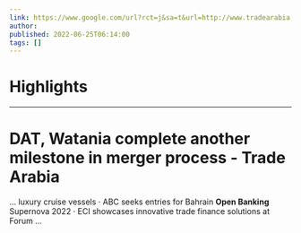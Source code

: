 ```yaml
---
link: https://www.google.com/url?rct=j&sa=t&url=http://www.tradearabia.com/news/BANK_397935.html&ct=ga&cd=CAIyHzVmNjkxZDEzNTU2NWU1MTc6Y29tLmJyOnB0OkJSOkw&usg=AOvVaw3Ur9jGolinMQIlujET31zL
author:  
published: 2022-06-25T06:14:00
tags: []
---
```

# Highlights


---
# DAT, Watania complete another milestone in merger process - Trade Arabia
... luxury cruise vessels · ABC seeks entries for Bahrain **Open Banking** Supernova 2022 · ECI showcases innovative trade finance solutions at Forum ...